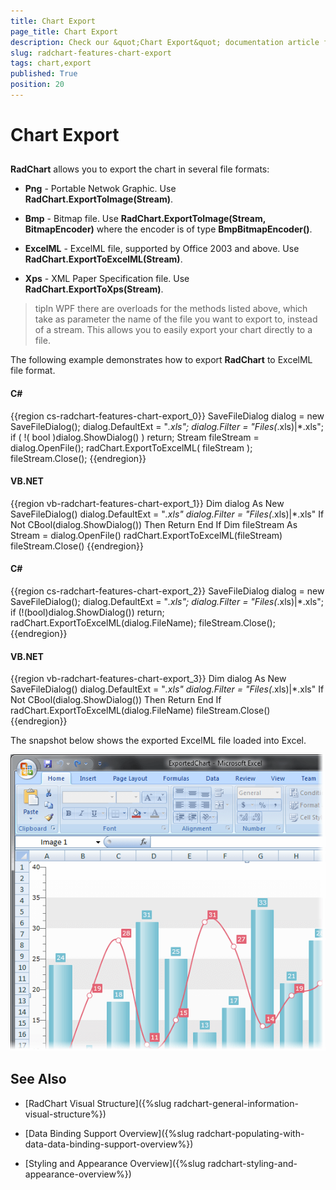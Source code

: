 ```yaml
---
title: Chart Export
page_title: Chart Export
description: Check our &quot;Chart Export&quot; documentation article for the RadChart WPF control.
slug: radchart-features-chart-export
tags: chart,export
published: True
position: 20
---
```


# Chart Export



## 

__RadChart__ allows you to export the chart in several file formats:

* __Png__ - Portable Netwok Graphic. Use __RadChart.ExportToImage(Stream)__.

* __Bmp__ - Bitmap file. Use __RadChart.ExportToImage(Stream, BitmapEncoder)__ where the encoder is of type __BmpBitmapEncoder()__.

* __ExcelML__ - ExcelML file, supported by Office 2003 and above. Use __RadChart.ExportToExcelML(Stream)__.

* __Xps__ - XML Paper Specification file. Use __RadChart.ExportToXps(Stream)__.

>tipIn WPF there are overloads for the methods listed above, which take as parameter the name of the file you want to export to, instead of a stream. This allows you to easily export your chart directly to a file.

The following example demonstrates how to export __RadChart__ to ExcelML file format.

#### __C#__

{{region cs-radchart-features-chart-export_0}}
	SaveFileDialog dialog = new SaveFileDialog();
	dialog.DefaultExt = "*.xls";
	dialog.Filter = "Files(*.xls)|*.xls";
	if ( !( bool )dialog.ShowDialog() )
	    return;
	Stream fileStream = dialog.OpenFile();
	radChart.ExportToExcelML( fileStream );
	fileStream.Close();
{{endregion}}



#### __VB.NET__

{{region vb-radchart-features-chart-export_1}}
	Dim dialog As New SaveFileDialog()
	dialog.DefaultExt = "*.xls"
	dialog.Filter = "Files(*.xls)|*.xls"
	If Not CBool(dialog.ShowDialog()) Then
	    Return
	End If
	Dim fileStream As Stream = dialog.OpenFile()
	radChart.ExportToExcelML(fileStream)
	fileStream.Close()
{{endregion}}



#### __C#__

{{region cs-radchart-features-chart-export_2}}
	SaveFileDialog dialog = new SaveFileDialog();
	dialog.DefaultExt = "*.xls";
	dialog.Filter = "Files(*.xls)|*.xls";
	if (!(bool)dialog.ShowDialog())
	    return;
	radChart.ExportToExcelML(dialog.FileName);
	fileStream.Close();
{{endregion}}



#### __VB.NET__

{{region vb-radchart-features-chart-export_3}}
	Dim dialog As New SaveFileDialog()
	dialog.DefaultExt = "*.xls"
	dialog.Filter = "Files(*.xls)|*.xls"
	If Not CBool(dialog.ShowDialog()) Then
	    Return
	End If
	radChart.ExportToExcelML(dialog.FileName)
	fileStream.Close()
{{endregion}}



The snapshot below shows the exported ExcelML file loaded into Excel.

![](images/RadChart_Features_Export_01.png)



## See Also

 * [RadChart Visual Structure]({%slug radchart-general-information-visual-structure%})

 * [Data Binding Support Overview]({%slug radchart-populating-with-data-data-binding-support-overview%})

 * [Styling and Appearance Overview]({%slug radchart-styling-and-appearance-overview%})
